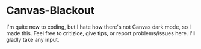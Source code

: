 # Canvas-Blackout
I'm quite new to coding, but I hate how there's not Canvas dark mode, so I made this.
Feel free to critizice, give tips, or report problems/issues here. I'll gladly take any input.

